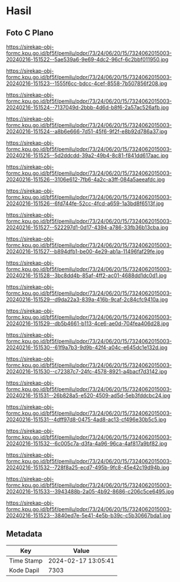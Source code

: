 # Hasil

## Foto C Plano

https://sirekap-obj-formc.kpu.go.id/bf5f/pemilu/pdpr/73/24/06/20/15/7324062015003-20240216-151522--5ae539a6-9e69-4dc2-96cf-6c2bbf011950.jpg

https://sirekap-obj-formc.kpu.go.id/bf5f/pemilu/pdpr/73/24/06/20/15/7324062015003-20240216-151523--1555f6cc-bdcc-4cef-8558-7b507856f208.jpg

https://sirekap-obj-formc.kpu.go.id/bf5f/pemilu/pdpr/73/24/06/20/15/7324062015003-20240216-151524--7137049d-2bbb-4d6d-b8f6-2a57ac526afb.jpg

https://sirekap-obj-formc.kpu.go.id/bf5f/pemilu/pdpr/73/24/06/20/15/7324062015003-20240216-151524--a8b6e666-7d51-45f6-9f2f-e8b92d786a37.jpg

https://sirekap-obj-formc.kpu.go.id/bf5f/pemilu/pdpr/73/24/06/20/15/7324062015003-20240216-151525--5d2ddcdd-39a2-49b4-8c81-f841dd617aac.jpg

https://sirekap-obj-formc.kpu.go.id/bf5f/pemilu/pdpr/73/24/06/20/15/7324062015003-20240216-151526--3106e612-7fb6-4a2c-a3ff-084a5aeeafdc.jpg

https://sirekap-obj-formc.kpu.go.id/bf5f/pemilu/pdpr/73/24/06/20/15/7324062015003-20240216-151526--6fd744fe-52cc-4fcd-a659-1a3bd8f6513f.jpg

https://sirekap-obj-formc.kpu.go.id/bf5f/pemilu/pdpr/73/24/06/20/15/7324062015003-20240216-151527--522297d1-0d17-4394-a786-33fb36b13cba.jpg

https://sirekap-obj-formc.kpu.go.id/bf5f/pemilu/pdpr/73/24/06/20/15/7324062015003-20240216-151527--b894dfb1-be00-4e29-ab1a-11496faf29fe.jpg

https://sirekap-obj-formc.kpu.go.id/bf5f/pemilu/pdpr/73/24/06/20/15/7324062015003-20240216-151528--3bc8dd4b-85af-4ff2-ac01-4688dd1dc0d1.jpg

https://sirekap-obj-formc.kpu.go.id/bf5f/pemilu/pdpr/73/24/06/20/15/7324062015003-20240216-151529--d9da22a3-839a-416b-9caf-2c84cfc9410a.jpg

https://sirekap-obj-formc.kpu.go.id/bf5f/pemilu/pdpr/73/24/06/20/15/7324062015003-20240216-151529--db5b4661-b113-4ce6-ae0d-704fea406d28.jpg

https://sirekap-obj-formc.kpu.go.id/bf5f/pemilu/pdpr/73/24/06/20/15/7324062015003-20240216-151530--61f9a7b3-9d9b-42f4-a04c-e645dc1e132d.jpg

https://sirekap-obj-formc.kpu.go.id/bf5f/pemilu/pdpr/73/24/06/20/15/7324062015003-20240216-151530--c72387c7-24fc-4578-8921-a4bacf7d3142.jpg

https://sirekap-obj-formc.kpu.go.id/bf5f/pemilu/pdpr/73/24/06/20/15/7324062015003-20240216-151531--26b828a5-e520-4509-ad5d-5eb3fddcbc24.jpg

https://sirekap-obj-formc.kpu.go.id/bf5f/pemilu/pdpr/73/24/06/20/15/7324062015003-20240216-151531--4dff97d8-0475-4ad8-ac13-cf496e30b5c5.jpg

https://sirekap-obj-formc.kpu.go.id/bf5f/pemilu/pdpr/73/24/06/20/15/7324062015003-20240216-151532--6c005c7a-d3fa-4a96-96ca-4af817a9bf82.jpg

https://sirekap-obj-formc.kpu.go.id/bf5f/pemilu/pdpr/73/24/06/20/15/7324062015003-20240216-151532--728f8a25-ecd7-495b-9fc8-45e42c19d94b.jpg

https://sirekap-obj-formc.kpu.go.id/bf5f/pemilu/pdpr/73/24/06/20/15/7324062015003-20240216-151533--3943488b-2a05-4b92-8686-c206c5ce6495.jpg

https://sirekap-obj-formc.kpu.go.id/bf5f/pemilu/pdpr/73/24/06/20/15/7324062015003-20240216-151523--3840ed7e-5e41-4e5b-b39c-c5b30667bda1.jpg


## Metadata

| Key        | Value               |
| ---------- | ------------------- |
| Time Stamp | 2024-02-17 13:05:41 |
| Kode Dapil | 7303                |



